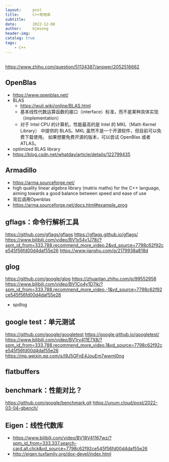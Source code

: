 ```yaml
---
layout:     post
title:      C++常用库
subtitle:   
date:       2022-12-08
author:     bjmsong
header-img: 
catalog: true
tags:
    - C++
---
```

##
https://www.zhihu.com/question/51134387/answer/2052516662

## OpenBlas
- https://www.openblas.net/
- BLAS
    - https://wuli.wiki/online/BLAS.html
    - 基本线性代数运算函数的接口（interface）标准，而不是某种具体实现（implementation）
    - 对于 Intel CPU 的计算机，性能最高的是 Intel 的 MKL（Math Kernel Library） 中提供的 BLAS。MKL 虽然不是一个开源软件，但目前可以免费下载使用。 如果想要免费开源的版本，可以尝试 OpenBlas 或者 ATLAS。
- optimized BLAS library
- https://blog.csdn.net/whatday/article/details/122799435

## Armadillo
- https://arma.sourceforge.net/
- high quality linear algebra library (matrix maths) for the C++ language, aiming towards a good balance between speed and ease of use
- 背后调用Openblas
- https://arma.sourceforge.net/docs.html#example_prog

## gflags：命令行解析工具
https://github.com/gflags/gflags
https://gflags.github.io/gflags/
https://www.bilibili.com/video/BV1x54y1J78i/?spm_id_from=333.788.recommend_more_video.2&vd_source=7798c62f92ce545f56fd00d4daf55e26
https://www.jianshu.com/p/2179938a818d

## glog
https://github.com/google/glog
https://zhuanlan.zhihu.com/p/99552958
https://www.bilibili.com/video/BV1Co4y1D7ik/?spm_id_from=333.788.recommend_more_video.-1&vd_source=7798c62f92ce545f56fd00d4daf55e26
- spdlog

## google test：单元测试
https://github.com/google/googletest
https://google.github.io/googletest/
https://www.bilibili.com/video/BV1rv411E7X8/?spm_id_from=333.788.recommend_more_video.1&vd_source=7798c62f92ce545f56fd00d4daf55e26
https://mp.weixin.qq.com/s/l9J5GFnE4JouEm7wwml0ng 


## flatbuffers


## benchmark：性能对比？
https://github.com/google/benchmark.git
https://unum.cloud/post/2022-03-04-gbench/

## Eigen：线性代数库
- https://www.bilibili.com/video/BV18V41167wz/?spm_id_from=333.337.search-card.all.click&vd_source=7798c62f92ce545f56fd00d4daf55e26
- http://eigen.tuxfamily.org/dox-devel/index.html